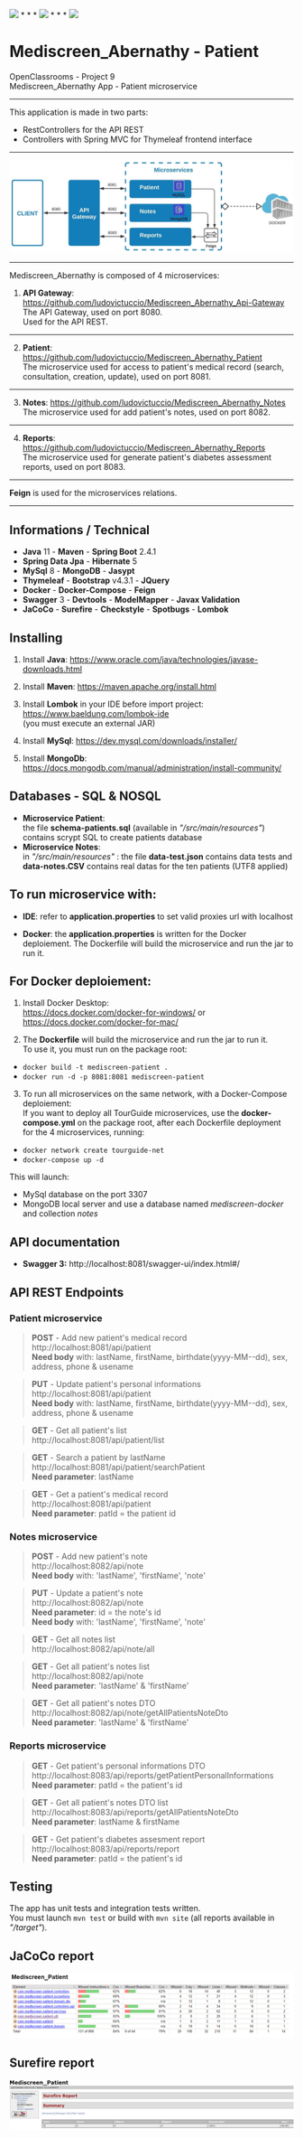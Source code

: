<img src="https://img.shields.io/badge/java-%23ED8B00.svg?&style=for-the-badge&logo=java&logoColor=white"/> * * *  <img src="https://img.shields.io/badge/spring%20-%236DB33F.svg?&style=for-the-badge&logo=spring&logoColor=white"/>  * * *  <img src="https://img.shields.io/badge/docker%20-%230db7ed.svg?&style=for-the-badge&logo=docker&logoColor=white"/>

# Mediscreen_Abernathy - Patient

OpenClassrooms - Project 9 <br/>
Mediscreen_Abernathy App - Patient microservice <br/>

---

This application is made in two parts: 
- RestControllers for the API REST
- Controllers with Spring MVC for Thymeleaf frontend interface

---

![Screenshot](P9-diagramme.jpeg)

---

Mediscreen_Abernathy is composed of 4 microservices:

1. **API Gateway**: https://github.com/ludovictuccio/Mediscreen_Abernathy_Api-Gateway <br/>
The API Gateway, used on port 8080. <br/>
Used for the API REST. <br/>
---

2. **Patient**: https://github.com/ludovictuccio/Mediscreen_Abernathy_Patient <br/>
The microservice used for access to patient's medical record (search, consultation, creation, update), used on port 8081. <br/>
---

3. **Notes**: https://github.com/ludovictuccio/Mediscreen_Abernathy_Notes <br/>
The microservice used for add patient's notes, used on port 8082. <br/>
---

4. **Reports**: https://github.com/ludovictuccio/Mediscreen_Abernathy_Reports <br/>
The microservice used for generate patient's diabetes assessment reports, used on port 8083. <br/>
---

**Feign** is used for the microservices relations.

---

## Informations / Technical

- **Java** 11 - **Maven** - **Spring Boot** 2.4.1
- **Spring Data Jpa** - **Hibernate** 5
- **MySql** 8 - **MongoDB** - **Jasypt**
- **Thymeleaf** - **Bootstrap** v4.3.1 - **JQuery**
- **Docker** - **Docker-Compose** - **Feign**
- **Swagger** 3 - **Devtools** - **ModelMapper** - **Javax Validation**
- **JaCoCo** - **Surefire** - **Checkstyle** - **Spotbugs** - **Lombok**

## Installing

1. Install **Java**: https://www.oracle.com/java/technologies/javase-downloads.html <br/>

2. Install **Maven**: https://maven.apache.org/install.html

3. Install **Lombok** in your IDE before import project: https://www.baeldung.com/lombok-ide <br/>
(you must execute an external JAR)

4. Install **MySql**: https://dev.mysql.com/downloads/installer/

5. Install **MongoDb**: https://docs.mongodb.com/manual/administration/install-community/


## Databases - SQL & NOSQL

- **Microservice Patient**: <br/>
the file **schema-patients.sql** (available in *"/src/main/resources"*) contains scrypt SQL to create patients database
- **Microservice Notes**:  <br/>
in *"/src/main/resources"* : the file **data-test.json** contains data tests and **data-notes.CSV** contains real datas for the ten patients (UTF8 applied)


## To run microservice with:

- **IDE**: refer to **application.properties** to set valid proxies url with localhost

- **Docker**: the **application.properties** is written for the Docker deploiement. The Dockerfile will build the microservice and run the jar to run it.


## For Docker deploiement:

1. Install Docker Desktop: <br/>
https://docs.docker.com/docker-for-windows/ or https://docs.docker.com/docker-for-mac/

2. The **Dockerfile** will build the microservice and run the jar to run it. <br/>
To use it, you must run on the package root: 
- `docker build -t mediscreen-patient .`
- `docker run -d -p 8081:8081 mediscreen-patient`

3. To run all microservices on the same network, with a Docker-Compose deploiement: <br/>
If you want to deploy all TourGuide microservices, use the **docker-compose.yml** on the package root, after each Dockerfile deployment for the 4 microservices, running:
- `docker network create tourguide-net`
- `docker-compose up -d`

This will launch:
- MySql database on the port 3307
- MongoDB local server and use a database named *mediscreen-docker* and collection *notes*


## API documentation

- **Swagger 3:** http://localhost:8081/swagger-ui/index.html#/


## API REST Endpoints

### Patient microservice

> **POST** - Add new patient's medical record <br/>
http://localhost:8081/api/patient <br/>
**Need body** with: lastName, firstName, birthdate(yyyy-MM--dd), sex, address, phone & usename

> **PUT** - Update patient's personal informations<br/>
http://localhost:8081/api/patient <br/>
**Need body** with: lastName, firstName, birthdate(yyyy-MM--dd), sex, address, phone & usename

> **GET** - Get all patient's list <br/>
http://localhost:8081/api/patient/list <br/>

> **GET** - Search a patient by lastName <br/>
http://localhost:8081/api/patient/searchPatient <br/>
**Need parameter**: lastName <br/>

> **GET** - Get a patient's medical record <br/>
http://localhost:8081/api/patient <br/>
**Need parameter**: patId = the patient id <br/>

### Notes microservice

> **POST** - Add new patient's note <br/>
http://localhost:8082/api/note <br/>
**Need body** with: 'lastName', 'firstName', 'note' <br/>

> **PUT** - Update a patient's note <br/>
http://localhost:8082/api/note <br/>
**Need parameter**: id = the note's id <br/>
**Need body** with: 'lastName', 'firstName', 'note' <br/>

> **GET** - Get all notes list <br/>
http://localhost:8082/api/note/all <br/>

> **GET** - Get all patient's notes list <br/>
http://localhost:8082/api/note <br/>
**Need parameter**: 'lastName' & 'firstName' <br/>

> **GET** - Get all patient's notes DTO <br/>
http://localhost:8082/api/note/getAllPatientsNoteDto <br/>
**Need parameter**: 'lastName' & 'firstName' <br/>


### Reports microservice

> **GET** - Get patient's personal informations DTO <br/>
http://localhost:8083/api/reports/getPatientPersonalInformations <br/>
**Need parameter**: patId = the patient's id <br/>

> **GET** - Get all patient's notes DTO list <br/>
http://localhost:8083/api/reports/getAllPatientsNoteDto <br/>
**Need parameter**: lastName & firstName <br/>

> **GET** - Get patient's diabetes assesment report <br/>
http://localhost:8083/api/reports/report <br/>
**Need parameter**: patId = the patient's id <br/>

## Testing

The app has unit tests and integration tests written. <br/>
You must launch `mvn test` or build with `mvn site` (all reports available in *"/target"*).

## JaCoCo report

![Screenshot](Jacoco.PNG)

## Surefire report

![Screenshot](Surefire.PNG)
